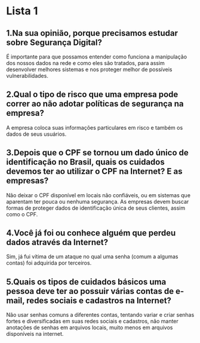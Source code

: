 # Lista 1

## 1.Na sua opinião, porque precisamos estudar sobre Segurança Digital? 

É importante para que possamos entender como funciona a manipulação dos nossos dados na rede e como eles são tratados, para assim desenvolver melhores sistemas e nos proteger melhor de possíveis vulnerabilidades.

## 2.Qual o tipo de risco que uma empresa pode correr ao não adotar políticas de segurança na empresa?

A empresa coloca suas informações particulares em risco e também os dados de seus usuários.

## 3.Depois que o CPF se tornou um dado único de identificação no Brasil, quais os cuidados devemos ter ao utilizar o CPF na Internet? E as empresas?

Não deixar o CPF disponível em locais não confiáveis, ou em sistemas que aparentam ter pouca ou nenhuma segurança. As empresas devem buscar formas de proteger dados de identificação única de seus clientes, assim como o CPF.

## 4.Você já foi ou conhece alguém que perdeu dados através da Internet?

Sim, já fui vítima de um ataque no qual uma senha (comum a algumas contas) foi adquirida por terceiros. 

## 5.Quais os tipos de cuidados básicos uma pessoa deve ter ao possuir várias contas de e-mail, redes sociais e cadastros na Internet?

Não usar senhas comuns a diferentes contas, tentando variar e criar senhas fortes e diversificadas em suas redes sociais e cadastros, não manter anotações de senhas em arquivos locais, muito menos em arquivos disponíveis na internet.

